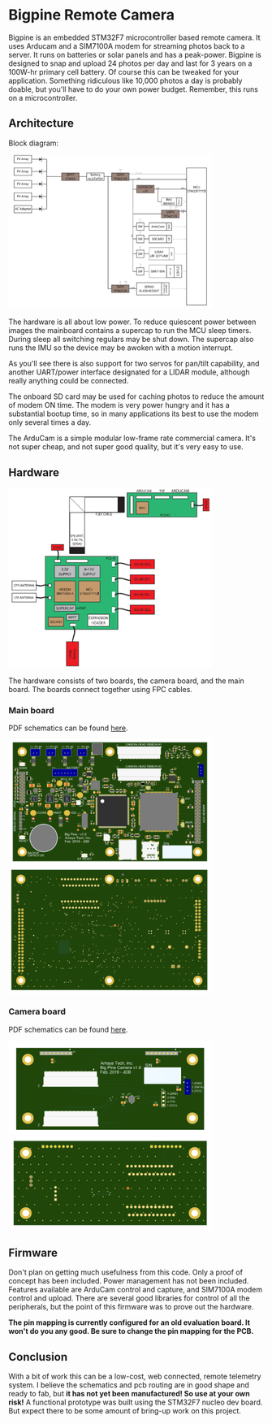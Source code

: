 # Bigpine Remote Camera

Bigpine is an embedded STM32F7 microcontroller based remote camera. It uses Arducam and a SIM7100A modem for streaming photos back to a server. It runs on batteries or solar panels and has a peak-power. Bigpine is designed to snap and upload 24 photos per day and last for 3 years on a 100W-hr primary cell battery. Of course this can be tweaked for your application. Something ridiculous like 10,000 photos a day is probably doable, but you'll have to do your own power budget. Remember, this runs on a microcontroller.

## Architecture

Block diagram:

<img src="block_diagram.png" width="400">

The hardware is all about low power. To reduce quiescent power between images the mainboard contains a supercap to run the MCU sleep timers. During sleep all switching regulars may be shut down. The supercap also runs the IMU so the device may be awoken with a motion interrupt.

As you'll see there is also support for two servos for pan/tilt capability, and another UART/power interface designated for a LIDAR module, although really anything could be connected.

The onboard SD card may be used for caching photos to reduce the amount of modem ON time. The modem is very power hungry and it has a substantial bootup time, so in many applications its best to use the modem only several times a day.

The ArduCam is a simple modular low-frame rate commercial camera. It's not super cheap, and not super good quality, but it's very easy to use.

## Hardware

<img src="system_diagram.png" width="400">

The hardware consists of two boards, the camera board, and the main board. The boards connect together using FPC cables.

### Main board

PDF schematics can be found [here](main_board_schematics_.pdf).

<img src="pcb_front.png" width="400">
<img src="pcb_back.png" width="400">

### Camera board

PDF schematics can be found [here](camera_board_schematics.pdf).

<img src="camera_pcb_front.png" width="400">
<img src="camera_pcb_back.png" width="400">

## Firmware

Don't plan on getting much usefulness from this code. Only a proof of concept has been included. Power management has not been included. Features available are ArduCam control and capture, and SIM7100A modem control and upload. There are several good libraries for control of all the peripherals, but the point of this firmware was to prove out the hardware.

**The pin mapping is currently configured for an old evaluation board. It won't do you any good. Be sure to change the pin mapping for the PCB.**

## Conclusion

With a bit of work this can be a low-cost, web connected, remote telemetry system. I believe the schematics and pcb routing are in good shape and ready to fab, but **it has not yet been manufactured! So use at your own risk!** A functional prototype was built using the STM32F7 nucleo dev board. But expect there to be some amount of bring-up work on this project.

